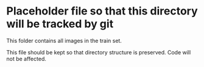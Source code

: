 # Placeholder file so that this directory will be tracked by git
This folder contains all images in the train set.

This file should be kept so that directory structure is preserved. Code will not be affected.